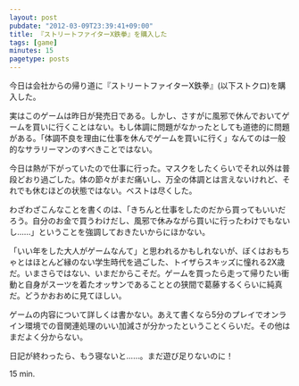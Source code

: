```yaml
---
layout: post
pubdate: "2012-03-09T23:39:41+09:00"
title: 『ストリートファイターX鉄拳』を購入した
tags: [game]
minutes: 15
pagetype: posts
---
```

今日は会社からの帰り道に『ストリートファイターX鉄拳』(以下ストクロ)を購入した。

実はこのゲームは昨日が発売日である。しかし、さすがに風邪で休んでおいてゲームを買いに行くことはない。もし体調に問題がなかったとしても道徳的に問題がある。「体調不良を理由に仕事を休んでゲームを買いに行く」なんてのは一般的なサラリーマンのすべきことではない。

今日は熱が下がっていたので仕事に行った。マスクをしたくらいでそれ以外は普段どおり過ごした。体の節々がまだ痛いし、万全の体調とは言えないけれど、それでも休むほどの状態ではない。ベストは尽くした。

わざわざこんなことを書くのは、「きちんと仕事をしたのだから買ってもいいだろう。自分のお金で買うわけだし、風邪で休みながら買いに行ったわけでもないし……」ということを強調しておきたいからにほかない。

「いい年をした大人がゲームなんて」と思われるかもしれないが、ぼくはおもちゃとはほとんど縁のない学生時代を過ごした、トイザらスキッズに憧れる2X歳だ。いまさらではない、いまだからこそだ。ゲームを買ったら走って帰りたい衝動と自身がスーツを着たオッサンであることとの狭間で葛藤するくらいに純真だ。どうかおおめに見てほしい。

ゲームの内容について詳しくは書かない。あえて書くなら5分のプレイでオンライン環境での音関連処理のいい加減さが分かったということくらいだ。その他はまだよく分からない。

日記が終わったら、もう寝ないと……。まだ遊び足りないのに！

15 min.  
